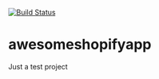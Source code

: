 [![Build Status](https://dev.azure.com/carlosmailhub/AwesomeShopifyApp/_apis/build/status/asierras.awesomeshopifyapp?branchName=master)](https://dev.azure.com/carlosmailhub/AwesomeShopifyApp/_build/latest?definitionId=3?branchName=master)
# awesomeshopifyapp

Just a test project
